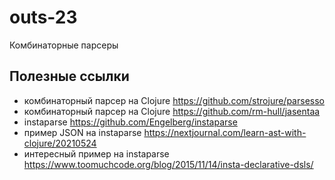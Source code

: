 # outs-23

Комбинаторные парсеры

## Полезные ссылки
- комбинаторный парсер на Clojure https://github.com/strojure/parsesso
- комбинаторный парсер на Clojure https://github.com/rm-hull/jasentaa
- instaparse https://github.com/Engelberg/instaparse
- пример JSON на instaparse https://nextjournal.com/learn-ast-with-clojure/20210524
- интересный пример на instaparse https://www.toomuchcode.org/blog/2015/11/14/insta-declarative-dsls/
